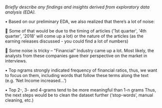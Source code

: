 
*Briefly describe any findings and insights derived from exploratory data analysis (EDA).*

•	 Based on our preliminary EDA, we also realized that there’s a lot of noise: 

	Some of that would be due to the timing of articles ('1st quarter', '4th quarter', '2018' will come up a lot) or the nature of the articles (as the earning releases discussed - you could find a lot of numbers)

	Some noise is tricky – "Financial" Industry came up a lot. Most likely, the analysts from these companies gave their perspective on the market in interviews. 

•	Top ngrams strongly indicated frequency of financial ratios, thus, we want to focus on them, including words that follow these terms along the text (e.g. ‘Net Income increased…’)

•	Top 2-, 3- and 4-grams tend to be more meaningful than 1-n grams
Thus, the next steps would be to clean the dataset further (‘stop-words’, manual cleaning, etc.)
